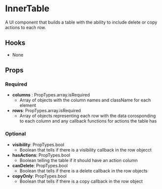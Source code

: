 # InnerTable

A UI component that builds a table with the ability to include delete or copy actions to each row.

## Hooks

* None

## Props

### Required
* **columns** : PropTypes.array.isRequired
    * Array of objects with the column names and className for each element
* **rows**: PropTypes.array.isRequired
    * Array of objects representing each row with the data corosponding to each column and any callback functions for actions the table has

### Optional
* **visibility**: PropTypes.bool
    * Boolean that tells if there is a visibility callback in the row objecct
* **hasActions**: PropTypes.bool
    * Boolean telling the table if it should have an action column
* **canDelete**: PropTypes.bool
    * Boolean that tells if there is a delete callback in the row objects
* **copyOnly**: PropTypes.bool
    * Boolean that tells if there is a copy callback in the row object